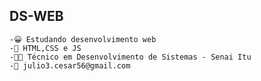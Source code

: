 ## DS-WEB

    -😀 Estudando desenvolvimento web
    -🤑 HTML,CSS e JS
    -👨‍💻 Técnico em Desenvolvimento de Sistemas - Senai Itu
    -🧾 julio3.cesar56@gmail.com